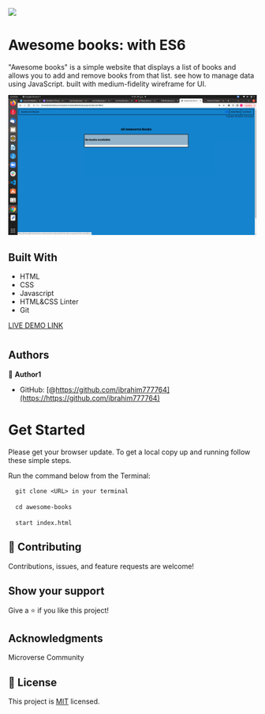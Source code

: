![](https://img.shields.io/badge/Microverse-blueviolet)

# Awesome books: with ES6

"Awesome books" is a simple website that displays a list of books and allows you to add and remove books from that list. see how to manage data using JavaScript. built with medium-fidelity wireframe for UI.

![screenshot](assets/images/ss1.png)

## Built With

- HTML
- CSS
- Javascript
- HTML&CSS Linter
- Git

[LIVE DEMO LINK]( https://ibrahim777764.github.io/ES6-books-project/)

#

## Authors

👤 **Author1**

- GitHub: [@https://github.com/ibrahim777764](https://https://github.com/ibrahim777764)


# Get Started

Please get your browser update.
To get a local copy up and running follow these simple steps.

Run the command below from the Terminal:

      git clone <URL> in your terminal

      cd awesome-books

      start index.html
## 🤝 Contributing

Contributions, issues, and feature requests are welcome!

## Show your support

Give a ⭐️ if you like this project!

## Acknowledgments

Microverse Community

## 📝 License

This project is [MIT](LICENSE) licensed.
